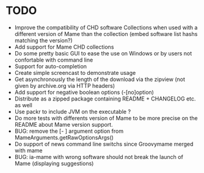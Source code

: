 TODO
====

-   Improve the compatibility of CHD software Collections when used with 
    a different version of Mame than the collection 
    (embed software list hashs matching the version?)
-   Add support for Mame CHD collections
-   Do some pretty basic GUI to ease the use on Windows or by users not 
    confortable with command line
-   Support for auto-completion
-   Create simple screencast to demonstrate usage
-   Get asynchronously the length of the download via the zipview 
    (not given by archive.org via HTTP headers)
-   Add support for negative boolean options (-[no]option)
-   Distribute as a zipped package containing README + CHANGELOG etc. as
    well
-   Use packr to include JVM on the executable ?
-   Do more tests with differents version of Mame to be more precise on the
    README about Mame version support.
-   BUG: remove the [-<media> <software>] argument option from
    MameArguments.getRawOptionsArgs() 
-   Do support of news command line switchs since Groovymame merged with
    mame
-   BUG: ia-mame <system> <software> with wrong software should not break
    the launch of Mame (displaying suggestions)
